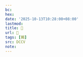 ```yaml
---
bc:
hex:
date: '2025-10-13T10:28:00+08:00'
lastmod:
title: 􄰛
url: 􄰛
tags: [𦤦]
src: DCCV
note:
---
```

